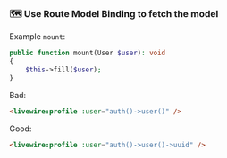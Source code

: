 ### 🗺️ Use Route Model Binding to fetch the model

Example `mount`:

```php
public function mount(User $user): void
{
    $this->fill($user);
}
```

Bad:
```html
<livewire:profile :user="auth()->user()" /> 
```

Good:
```html
<livewire:profile :user="auth()->user()->uuid" /> 
```
